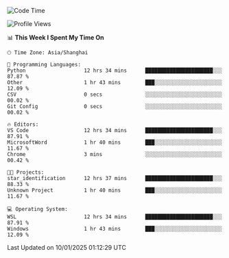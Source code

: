 <!--START_SECTION:waka-->
![Code Time](http://img.shields.io/badge/Code%20Time-2%2C197%20hrs%205%20mins-blue)

![Profile Views](http://img.shields.io/badge/Profile%20Views-0-blue)

📊 **This Week I Spent My Time On** 

```text
🕑︎ Time Zone: Asia/Shanghai

💬 Programming Languages: 
Python                   12 hrs 34 mins      ██████████████████████░░░   87.87 % 
Other                    1 hr 43 mins        ███░░░░░░░░░░░░░░░░░░░░░░   12.09 % 
CSV                      0 secs              ░░░░░░░░░░░░░░░░░░░░░░░░░   00.02 % 
Git Config               0 secs              ░░░░░░░░░░░░░░░░░░░░░░░░░   00.02 % 

🔥 Editors: 
VS Code                  12 hrs 34 mins      ██████████████████████░░░   87.91 % 
MicrosoftWord            1 hr 40 mins        ███░░░░░░░░░░░░░░░░░░░░░░   11.67 % 
Chrome                   3 mins              ░░░░░░░░░░░░░░░░░░░░░░░░░   00.42 % 

🐱‍💻 Projects: 
star_identification      12 hrs 37 mins      ██████████████████████░░░   88.33 % 
Unknown Project          1 hr 40 mins        ███░░░░░░░░░░░░░░░░░░░░░░   11.67 % 

💻 Operating System: 
WSL                      12 hrs 34 mins      ██████████████████████░░░   87.91 % 
Windows                  1 hr 43 mins        ███░░░░░░░░░░░░░░░░░░░░░░   12.09 % 
```


 Last Updated on 10/01/2025 01:12:29 UTC
<!--END_SECTION:waka-->